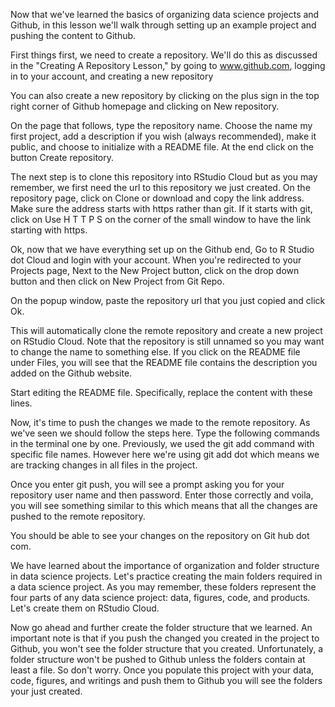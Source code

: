 Now that we've learned the basics of organizing data science projects and Github, in this lesson we'll walk through setting up an example project and pushing the content to Github.

First things first, we need to create a repository. We'll do this as discussed in the "Creating A Repository Lesson," by going to www.github.com, logging in to your account, and creating a new repository

You can also create a new repository by clicking on the plus sign in the top right corner of Github homepage and clicking on New repository.

On the page that follows, type the repository name. Choose the name my first project, add a description if you wish (always recommended), make it public, and choose to initialize with a README file. At the end click on the button Create repository.

The next step is to clone this repository into RStudio Cloud but as you may remember, we first need the url to this repository we just created. On the repository page, click on Clone or download and copy the link address. Make sure the address starts with https rather than git. If it starts with git, click on Use H T T P S on the corner of the small window to have the link starting with https. 

Ok, now that we have everything set up on the Github end, Go to R Studio dot Cloud and login with your account. When you're redirected to your Projects page, Next to the New Project button, click on the drop down button and then click on New Project from Git Repo. 

On the popup window, paste the repository url that you just copied and click Ok. 

This will automatically clone the remote repository and create a new project on RStudio Cloud. Note that the repository is still unnamed so you may want to change the name to something else. If you click on the README file under Files, you will see that the README file contains the description you added on the Github website.

Start editing the README file. Specifically, replace the content with these lines.

Now, it's time to push the changes we made to the remote repository. As we've seen we should follow the steps here. Type the following commands in the terminal one by one. Previously, we used the git add command with specific file names. However here we're using git add dot which means we are tracking changes in all files in the project.

Once you enter git push, you will see a prompt asking you for your repository user name and then password. Enter those correctly and voila, you will see something similar to this which means that all the changes are pushed to the remote repository.

You should be able to see your changes on the repository on Git hub dot com. 

We have learned about the importance of organization and folder structure in data science projects. Let's practice creating the main folders required in a data science project. As you may remember, these folders represent the four parts of any data science project: data, figures, code, and products. Let's create them on RStudio Cloud.

Now go ahead and further create the folder structure that we learned. An important note is that if you push the changed you created in the project to Github, you won't see the folder structure that you created. Unfortunately, a folder structure won't be pushed to Github unless the folders contain at least a file. So don't worry. Once you populate this project with your data, code, figures, and writings and push them to Github you will see the folders your just created.